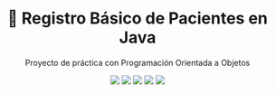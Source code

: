 <h1 align="center">🏥 Registro Básico de Pacientes en Java</h1>
<p align="center">Proyecto de práctica con Programación Orientada a Objetos</p>

<p align="center">
  <img src="https://img.shields.io/badge/Estado-Finalizado-brightgreen"/>
  <img src="https://img.shields.io/badge/Java-8%2B-red"/>
  <img src="https://img.shields.io/badge/OOP-Fundamentals-blue"/>
  <img src="https://img.shields.io/github/last-commit/ElisaaTovar/Java-Tecnolochicas/tree/main/Reto1?style=flat-square"/>
  <img src="https://visitor-badge.laobi.icu/badge?page_id=ElisaaTovar.Java-Tecnolochicas.tree.main.Reto1" />
</p>
